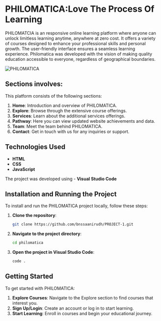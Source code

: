 # PHILOMATICA:Love The Process Of Learning 

PHILOMATCIA is an responsive online learning platform where anyone can unlock limitless learning anytime, anywhere at zero cost. It offers a variety of courses designed to enhance your professional skills and personal growth. The user-friendly interface ensures a seamless learning experience. Philomatica was developed with the vision of making quality education accessible to everyone, regardless of geographical boundaries.

![PHILOMATICA](https://media.giphy.com/media/26tn33aiTi1jkl6H6/giphy.gif)


## Sections involves:

This platform consists of the following sections:

1. **Home**: Introduction and overview of PHILOMATICA.
2. **Explore**: Browse through the extensive course offerings.
3. **Services**: Learn about the additional services offerings.
4. **Pathway**: Here you can view updated website achievements and data.
5. **Team**: Meet the team behind PHILOMATICA.
6. **Contact**: Get in touch with us for any inquiries or support.

## Technologies Used

- **HTML**
- **CSS**
- **JavaScript**

The project was developed using - **Visual Studio Code**

## Installation and Running the Project

To install and run the PHILOMATICA project locally, follow these steps:

1. **Clone the repository**:
   ```sh
   git clone https://github.com/bnssaanirudh/PROJECT-1.git
   ```

2. **Navigate to the project directory**:
   ```sh
   cd philomatica
   ```

3. **Open the project in Visual Studio Code**:
   ```sh
   code .
   ```

## Getting Started

To get started with PHILOMATICA:

1. **Explore Courses**: Navigate to the Explore section to find courses that interest you.
2. **Sign Up/Login**: Create an account or log in to start learning.
3. **Start Learning**: Enroll in courses and begin your educational journey.



